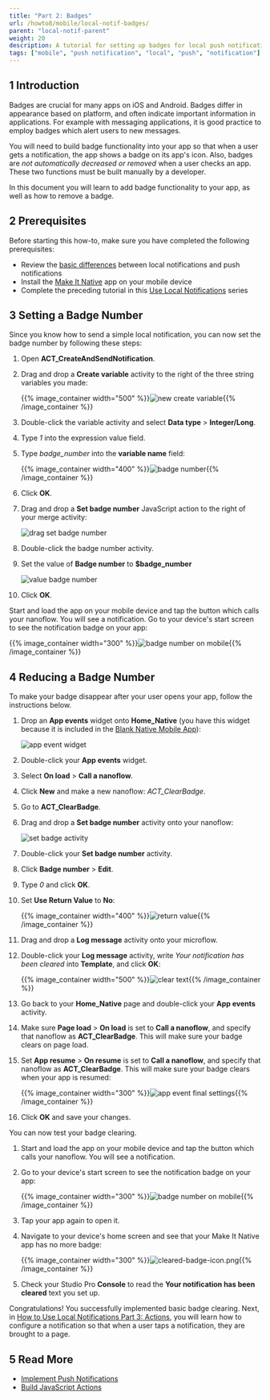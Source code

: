```yaml
---
title: "Part 2: Badges"
url: /howto8/mobile/local-notif-badges/
parent: "local-notif-parent"
weight: 20
description: A tutorial for setting up badges for local push notifications.
tags: ["mobile", "push notification", "local", "push", "notification"]
---
```


## 1 Introduction

Badges are crucial for many apps on iOS and Android. Badges differ in appearance based on platform, and often indicate important information in applications. For example with messaging applications, it is good practice to employ badges which alert users to new messages.

You will need to build badge functionality into your app so that when a user gets a notification, the app shows a badge on its app's icon. Also, badges are *not automatically decreased or removed* when a user checks an app. These two functions must be built manually by a developer. 

In this document you will learn to add badge functionality to your app, as well as how to remove a badge.

## 2 Prerequisites 

Before starting this how-to, make sure you have completed the following prerequisites:

* Review the [basic differences](https://developer.apple.com/library/archive/documentation/NetworkingInternet/Conceptual/RemoteNotificationsPG/) between local notifications and push notifications
* Install the [Make It Native](/refguide8/getting-the-make-it-native-app/) app on your mobile device
* Complete the preceding tutorial in this [Use Local Notifications](/howto8/mobile/local-notif-parent/) series

## 3 Setting a Badge Number

Since you know how to send a simple local notification, you can now set the badge number by following these steps:

1. Open **ACT_CreateAndSendNotification**.
2.  Drag and drop a **Create variable** activity to the right of the three string variables you made:

	{{% image_container width="500" %}}![new create variable](/attachments/howto8/mobile/native-mobile/notifications/local-notif-parent/local-notif-badges/new-variable-badge.png){{% /image_container %}}

3. Double-click the variable activity and select **Data type** > **Integer/Long**.
4. Type *1* into the expression value field. 
5.  Type *badge_number* into the **variable name** field:

	{{% image_container width="400" %}}![badge number](/attachments/howto8/mobile/native-mobile/notifications/local-notif-parent/local-notif-badges/badge-1.png){{% /image_container %}}

6. Click **OK**.
7.  Drag and drop a **Set badge number** JavaScript action to the right of your merge activity:

	![drag set badge number](/attachments/howto8/mobile/native-mobile/notifications/local-notif-parent/local-notif-badges/set-badge-act.png)

8. Double-click the badge number activity.
9.  Set the value of **Badge number** to **$badge_number**

	![value badge number](/attachments/howto8/mobile/native-mobile/notifications/local-notif-parent/local-notif-badges/badge-input.png)

10. Click **OK**.

Start and load the app on your mobile device and tap the button which calls your nanoflow. You will see a notification. Go to your device's start screen to see the notification badge on your app:

{{% image_container width="300" %}}![badge number on mobile](/attachments/howto8/mobile/native-mobile/notifications/local-notif-parent/local-notif-badges/badge-mobile.png){{% /image_container %}}

## 4 Reducing a Badge Number

To make your badge disappear after your user opens your app, follow the instructions below.

1. Drop an **App events** widget onto **Home_Native** (you have this widget because it is included in the [Blank Native Mobile App](https://marketplace.mendix.com/link/component/109511/)):

	![app event widget](/attachments/howto8/mobile/native-mobile/notifications/local-notif-parent/local-notif-badges/app-events.png)

2. Double-click your **App events** widget.
3. Select **On load** > **Call a nanoflow**.
4. Click **New** and make a new nanoflow: *ACT_ClearBadge*.
5. Go to **ACT_ClearBadge**.
6. Drag and drop a **Set badge number** activity onto your nanoflow:

	![set badge activity](/attachments/howto8/mobile/native-mobile/notifications/local-notif-parent/local-notif-badges/clear-set-badge.png)

7. Double-click your **Set badge number** activity.
8. Click **Badge number** > **Edit**.
9. Type *0* and click **OK**.
10. Set **Use Return Value** to **No**:

	{{% image_container width="400" %}}![return value](/attachments/howto8/mobile/native-mobile/notifications/local-notif-parent/local-notif-badges/clear-badge-settings.png){{% /image_container %}}

11. Drag and drop a **Log message** activity onto your microflow.
12. Double-click your **Log message** activity, write *Your notification has been cleared* into **Template**, and click **OK**:

	{{% image_container width="500" %}}![clear text](/attachments/howto8/mobile/native-mobile/notifications/local-notif-parent/local-notif-badges/clear-text-log.png){{% /image_container %}}

13. Go back to your **Home_Native** page and double-click your **App events** activity.
14. Make sure **Page load** > **On load** is set to **Call a nanoflow**, and specify that nanoflow as **ACT_ClearBadge**. This will make sure your badge clears on page load.
15. Set **App resume** > **On resume** is set to **Call a nanoflow**, and specify that nanoflow as **ACT_ClearBadge**. This will make sure your badge clears when your app is resumed:

	{{% image_container width="300" %}}![app event final settings](/attachments/howto8/mobile/native-mobile/notifications/local-notif-parent/local-notif-badges/app-event-final-settings.png){{% /image_container %}}

16. Click **OK** and save your changes.

You can now test your badge clearing.

1. Start and load the app on your mobile device and tap the button which calls your nanoflow. You will see a notification. 
2. Go to your device's start screen to see the notification badge on your app:

	{{% image_container width="300" %}}![badge number on mobile](/attachments/howto8/mobile/native-mobile/notifications/local-notif-parent/local-notif-badges/badge-mobile.png){{% /image_container %}}

3. Tap your app again to open it.
4. Navigate to your device's home screen and see that your Make It Native app has no more badge:

	{{% image_container width="300" %}}![cleared-badge-icon.png](/attachments/howto8/mobile/native-mobile/notifications/local-notif-parent/local-notif-badges/cleared-badge-icon.png){{% /image_container %}}

5. Check your Studio Pro **Console** to read the **Your notification has been cleared** text you set up.

Congratulations! You successfully implemented basic badge clearing. Next, in [How to Use Local Notifications Part 3: Actions](/howto8/mobile/local-notif-action/), you will learn how to configure a notification so that when a user taps a notification, they are brought to a page.

## 5 Read More

* [Implement Push Notifications](/howto8/mobile/implementation-guide/)
* [Build JavaScript Actions](/howto8/extensibility/build-javascript-actions/)